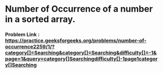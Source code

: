# Number of Occurrence of a number in a sorted array.
### Problem Link : https://practice.geeksforgeeks.org/problems/number-of-occurrence2259/1/?category[]=Searching&category[]=Searching&difficulty[]=-1&page=1&query=category[]Searchingdifficulty[]-1page1category[]Searching